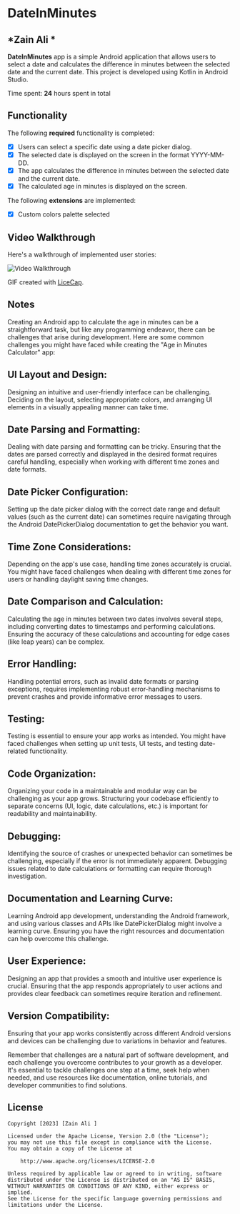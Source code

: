 # DateInMinutes

## *Zain Ali *

**DateInMinutes** app is a simple Android application that allows users to select a date and calculates the difference in minutes between the selected date and the current date. This project is developed using Kotlin in Android Studio.

Time spent: **24** hours spent in total

## Functionality

The following **required** functionality is completed:

* [x] Users can select a specific date using a date picker dialog.
* [x] The selected date is displayed on the screen in the format YYYY-MM-DD.
* [x] The app calculates the difference in minutes between the selected date and the current date.
* [x] The calculated age in minutes is displayed on the screen.

The following **extensions** are implemented:

* [x] Custom colors palette selected

## Video Walkthrough

Here's a walkthrough of implemented user stories:

<img src='http://i.imgur.com/link/to/your/gif/file.gif' title='Video Walkthrough' width='' alt='Video Walkthrough' />

GIF created with [LiceCap](http://www.cockos.com/licecap/).

## Notes

Creating an Android app to calculate the age in minutes can be a straightforward task, but like any programming endeavor, there can be challenges that arise during development. Here are some common challenges you might have faced while creating the "Age in Minutes Calculator" app:

## UI Layout and Design:
Designing an intuitive and user-friendly interface can be challenging. Deciding on the layout, selecting appropriate colors, and arranging UI elements in a visually appealing manner can take time.

## Date Parsing and Formatting:
Dealing with date parsing and formatting can be tricky. Ensuring that the dates are parsed correctly and displayed in the desired format requires careful handling, especially when working with different time zones and date formats.

## Date Picker Configuration:
Setting up the date picker dialog with the correct date range and default values (such as the current date) can sometimes require navigating through the Android DatePickerDialog documentation to get the behavior you want.

## Time Zone Considerations:
Depending on the app's use case, handling time zones accurately is crucial. You might have faced challenges when dealing with different time zones for users or handling daylight saving time changes.

## Date Comparison and Calculation:
Calculating the age in minutes between two dates involves several steps, including converting dates to timestamps and performing calculations. Ensuring the accuracy of these calculations and accounting for edge cases (like leap years) can be complex.

## Error Handling:
Handling potential errors, such as invalid date formats or parsing exceptions, requires implementing robust error-handling mechanisms to prevent crashes and provide informative error messages to users.

## Testing:
Testing is essential to ensure your app works as intended. You might have faced challenges when setting up unit tests, UI tests, and testing date-related functionality.

## Code Organization:
Organizing your code in a maintainable and modular way can be challenging as your app grows. Structuring your codebase efficiently to separate concerns (UI, logic, date calculations, etc.) is important for readability and maintainability.

## Debugging:
Identifying the source of crashes or unexpected behavior can sometimes be challenging, especially if the error is not immediately apparent. Debugging issues related to date calculations or formatting can require thorough investigation.

## Documentation and Learning Curve:
Learning Android app development, understanding the Android framework, and using various classes and APIs like DatePickerDialog might involve a learning curve. Ensuring you have the right resources and documentation can help overcome this challenge.

## User Experience:
Designing an app that provides a smooth and intuitive user experience is crucial. Ensuring that the app responds appropriately to user actions and provides clear feedback can sometimes require iteration and refinement.

## Version Compatibility:
Ensuring that your app works consistently across different Android versions and devices can be challenging due to variations in behavior and features.

Remember that challenges are a natural part of software development, and each challenge you overcome contributes to your growth as a developer. It's essential to tackle challenges one step at a time, seek help when needed, and use resources like documentation, online tutorials, and developer communities to find solutions.
## License

    Copyright [2023] [Zain Ali ]

    Licensed under the Apache License, Version 2.0 (the "License");
    you may not use this file except in compliance with the License.
    You may obtain a copy of the License at

        http://www.apache.org/licenses/LICENSE-2.0

    Unless required by applicable law or agreed to in writing, software
    distributed under the License is distributed on an "AS IS" BASIS,
    WITHOUT WARRANTIES OR CONDITIONS OF ANY KIND, either express or implied.
    See the License for the specific language governing permissions and
    limitations under the License.